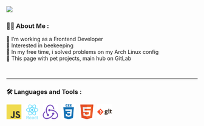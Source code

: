 <div id="header" align="left">
  <img src="https://media.giphy.com/media/f3iwJFOVOwuy7K6FFw/giphy.gif" width="200" />
</div>

### 👨‍💻 About Me :
  
 👋 I’m working as a Frontend Developer </br>
 🐝 Interested in beekeeping </br>
 🐧 In my free time, i solved problems on my Arch Linux config </br>
 🦊 This page with pet projects, main hub on GitLab
  
  <div id="buges">
  <img src="https://komarev.com/ghpvc/?username=Prince-Gizard&style=flat-square&color=blue" alt=""/>
  </div>
  
  ---
  
  ### :hammer_and_wrench: Languages and Tools :
  <div>
  <img src="https://github.com/devicons/devicon/blob/master/icons/javascript/javascript-original.svg" title="JavaScript" alt="JavaScript" width="40" height="40"/>&nbsp;
  <img src="https://github.com/devicons/devicon/blob/master/icons/react/react-original-wordmark.svg" title="React" alt="React" width="40" height="40"/>&nbsp;
  <img src="https://github.com/devicons/devicon/blob/master/icons/redux/redux-original.svg" title="Redux" alt="Redux " width="40" height="40"/>&nbsp;
  <img src="https://github.com/devicons/devicon/blob/master/icons/css3/css3-plain-wordmark.svg"  title="CSS3" alt="CSS" width="40" height="40"/>&nbsp;
  <img src="https://github.com/devicons/devicon/blob/master/icons/html5/html5-original.svg" title="HTML5" alt="HTML" width="40" height="40"/>&nbsp;
  <img src="https://github.com/devicons/devicon/blob/master/icons/git/git-original-wordmark.svg" title="Git" **alt="Git" width="40" height="40"/>
</div>
